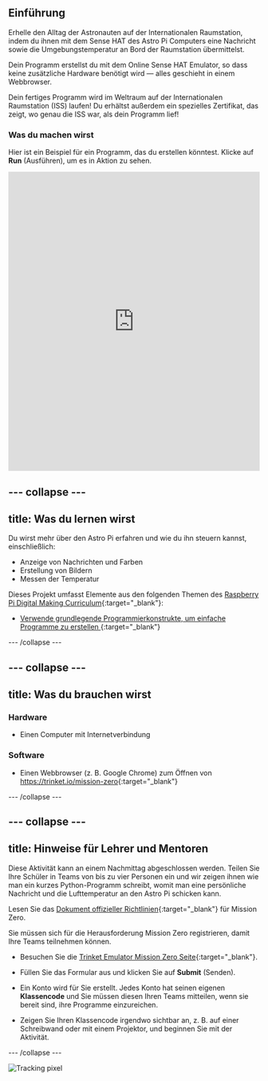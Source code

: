 ## Einführung

Erhelle den Alltag der Astronauten auf der Internationalen Raumstation, indem du ihnen mit dem Sense HAT des Astro Pi Computers eine Nachricht sowie die Umgebungstemperatur an Bord der Raumstation übermittelst.

Dein Programm erstellst du mit dem Online Sense HAT Emulator, so dass keine zusätzliche Hardware benötigt wird — alles geschieht in einem Webbrowser.

Dein fertiges Programm wird im Weltraum auf der Internationalen Raumstation (ISS) laufen! Du erhältst außerdem ein spezielles Zertifikat, das zeigt, wo genau die ISS war, als dein Programm lief!

### Was du machen wirst

Hier ist ein Beispiel für ein Programm, das du erstellen könntest. Klicke auf **Run** (Ausführen), um es in Aktion zu sehen.

<iframe src="https://trinket.io/embed/python/069f6138f7?outputOnly=true&start=result" width="100%" height="600" frameborder="0" marginwidth="0" marginheight="0" allowfullscreen mark="crwd-mark"></iframe>

--- collapse ---
---
title: Was du lernen wirst
---
Du wirst mehr über den Astro Pi erfahren und wie du ihn steuern kannst, einschließlich:

+ Anzeige von Nachrichten und Farben
+ Erstellung von Bildern
+ Messen der Temperatur

Dieses Projekt umfasst Elemente aus den folgenden Themen des [Raspberry Pi Digital Making Curriculum](http://rpf.io/curriculum){:target="_blank"}:

+ [Verwende grundlegende Programmierkonstrukte, um einfache Programme zu erstellen ](https://curriculum.raspberrypi.org/programming/creator/){:target="_blank"}

--- /collapse ---

--- collapse ---
---
title: Was du brauchen wirst
---
### Hardware

+ Einen Computer mit Internetverbindung

### Software

+ Einen Webbrowser (z. B. Google Chrome) zum Öffnen von <https://trinket.io/mission-zero>{:target="_blank"}

--- /collapse ---

--- collapse ---
---
title: Hinweise für Lehrer und Mentoren
---
Diese Aktivität kann an einem Nachmittag abgeschlossen werden. Teilen Sie Ihre Schüler in Teams von bis zu vier Personen ein und wir zeigen ihnen wie man ein kurzes Python-Programm schreibt, womit man eine persönliche Nachricht und die Lufttemperatur an den Astro Pi schicken kann.

Lesen Sie das [Dokument offizieller Richtlinien](http://esamultimedia.esa.int/docs/edu/European_Astro_Pi_Challenge_Mission_Zero_guidelines.pdf){:target="_blank"} für Mission Zero.

Sie müssen sich für die Herausforderung Mission Zero registrieren, damit Ihre Teams teilnehmen können.

+ Besuchen Sie die [Trinket Emulator Mission Zero Seite](https://trinket.io/mission-zero/register){:target="_blank"}.

+ Füllen Sie das Formular aus und klicken Sie auf **Submit** (Senden).

+ Ein Konto wird für Sie erstellt. Jedes Konto hat seinen eigenen **Klassencode** und Sie müssen diesen Ihren Teams mitteilen, wenn sie bereit sind, ihre Programme einzureichen.

+ Zeigen Sie Ihren Klassencode irgendwo sichtbar an, z. B. auf einer Schreibwand oder mit einem Projektor, und beginnen Sie mit der Aktivität.

--- /collapse ---

![Tracking pixel](https://code.org/api/hour/begin_raspberrypi_astropi.png)
